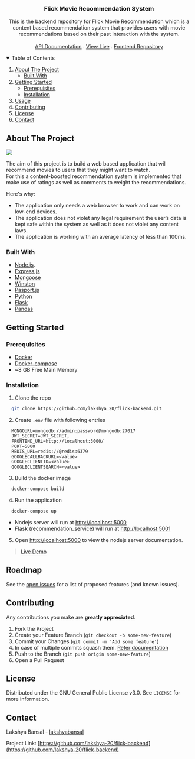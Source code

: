 <br />
<p align="center">  

  <h3 align="center">Flick Movie Recommendation System</h3>

  <p align="center">
    This is the backend repository for Flick Movie Recommendation which is a content based recommendation system that provides users with movie recommendations based on their past interaction with the system.
    <br />
    <br />
    <a href = "https://documenter.getpostman.com/view/7376254/UVeGr6Kt"> API Documentation</a>
    .
    <a href="https://flick--backend.herokuapp.com/">View Live</a>
    <!-- ·
    <a href="https://github.com/lakshya-20/flick-backend/issues">Report Bug</a>
    ·
    <a href="https://github.com/lakshya-20/flick-backend/issues">Request Feature</a> -->
    .
    <a href="https://github.com/lakshya-20/flick-frontend">Frontend Repository</a>
  </p>
</p>



<!-- TABLE OF CONTENTS -->
<details open="open">
  <summary>Table of Contents</summary>
  <ol>
    <li>
      <a href="#about-the-project">About The Project</a>
      <ul>
        <li><a href="#built-with">Built With</a></li>
      </ul>
    </li>
    <li>
      <a href="#getting-started">Getting Started</a>
      <ul>
        <li><a href="#prerequisites">Prerequisites</a></li>
        <li><a href="#installation">Installation</a></li>
      </ul>
    </li>
    <li><a href="#usage">Usage</a></li>
    <li><a href="#contributing">Contributing</a></li>
    <li><a href="#license">License</a></li>
    <li><a href="#contact">Contact</a></li>
  </ol>
</details>



<!-- ABOUT THE PROJECT -->
## About The Project
<img src="https://res.cloudinary.com/dstmsi8qv/image/upload/v1644771333/Flick/architecture_sqr4wq.png">

The aim of this project is to build a web based application that will recommend movies to users that they might want to watch.
<br>
For this a content-boosted recommendation system is implemented that make use of ratings as well as comments to weight the recommendations. 

Here's why:
* The application only needs a web browser to work and can work on low-end devices.
* The application does not violet any legal requirement the user’s data is kept safe within the system as well as it does not violet any content laws.
* The application is working with an average latency of less than 100ms.


### Built With

* [Node.js](https://nodejs.org/en/).
* [Express.js](https://expressjs.com/)
* [Mongoose](https://mongoosejs.com/)
* [Winston](https://www.npmjs.com/package/winston)
* [Pasport.js](http://www.passportjs.org/)
* [Python](https://www.python.org/)
* [Flask](https://flask.palletsprojects.com/en/2.0.x/)
* [Pandas](https://pandas.pydata.org/)




<!-- GETTING STARTED -->
## Getting Started

### Prerequisites

* [Docker](https://www.docker.com/)
* [Docker-compose](https://docs.docker.com/compose/)
* ~8 GB Free Main Memory

### Installation

1. Clone the repo
  ```sh
    git clone https://github.com/lakshya_20/flick-backend.git
  ```
2. Create `.env` file with following entries
  ```
    MONGOURL=mongodb://admin:password@mongodb:27017
    JWT_SECRET=JWT_SECRET,
    FRONTEND_URL=http://localhost:3000/
    PORT=5000
    REDIS_URL=redis://@redis:6379
    GOOGLECALLBACKURL=<value>
    GOOGLECLIENTID=<value>
    GOOGLECLIENTSEARCH=<value>
  ```
3. Build the docker image
  ```sh
    docker-compose build
  ```
4. Run the application
  ```sh
    docker-compose up
  ```
  - Nodejs server will run at [http://localhost:5000](http://localhost:5000)
  - Flask (recommendation_service) will run at [http://localhost:5001](http://localhost:5001)


5. Open [http://localhost:5000](http://localhost:5000) to view the nodejs server documentation.

> [Live Demo](https://flick--backend.herokuapp.com/)

<!-- ROADMAP -->
## Roadmap

See the [open issues](https://github.com/lakshya-20/flick-backend/issues) for a list of proposed features (and known issues).



<!-- CONTRIBUTING -->
## Contributing
Any contributions you make are **greatly appreciated**.

1. Fork the Project
2. Create your Feature Branch (`git checkout -b some-new-feature`)
3. Commit your Changes (`git commit -m 'Add some feature'`)
4. In case of multiple commits squash them. [Refer documentation](https://www.internalpointers.com/post/squash-commits-into-one-git)
5. Push to the Branch (`git push origin some-new-feature`)
6. Open a Pull Request 



<!-- LICENSE -->
## License

Distributed under the GNU General Public License v3.0. See `LICENSE` for more information.

<!-- CONTACT -->
## Contact

Lakshya Bansal - [lakshyabansal](https://www.linkedin.com/in/lakshyabansal/)

Project Link: [https://github.com/lakshya-20/flick-backend](https://github.com/lakshya-20/flick-backend)

